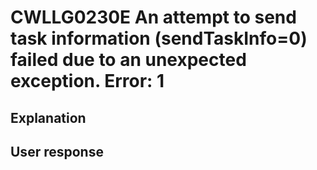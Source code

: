 # CWLLG0230E An attempt to send task information (sendTaskInfo=0) failed due to an unexpected exception.  Error: 1

## Explanation

## User response